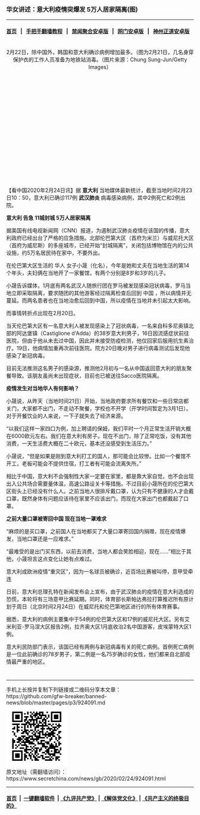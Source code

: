 ### 华女讲述：意大利疫情突爆发 5万人居家隔离(图)
------------------------

#### [首页](https://github.com/gfw-breaker/banned-news/blob/master/README.md) &nbsp;&nbsp;|&nbsp;&nbsp; [手把手翻墙教程](https://github.com/gfw-breaker/guides/wiki) &nbsp;&nbsp;|&nbsp;&nbsp; [禁闻聚合安卓版](https://github.com/gfw-breaker/bn-android) &nbsp;&nbsp;|&nbsp;&nbsp; [网门安卓版](https://github.com/oGate2/oGate) &nbsp;&nbsp;|&nbsp;&nbsp; [神州正道安卓版](https://github.com/SzzdOgate/update) 



<div class="article_right" style="fone-color:#000">
 <p style="text-align: center;">
  <img alt="" src="//img3.secretchina.com/pic/2020/2-24/p2633893a688563995-ss.jpg"/>
  <br>
   2月22日，除中国外，韩国和意大利确诊病例增加最多。（图为2月21日，几名身穿保护衣的工作人员准备为地铁站消毒。（图片来源：Chung Sung-Jun/Getty Images）
   <span id="hideid" name="hideid" style="color:red;display:none;">
    <span href="https://www.secretchina.com">
    </span>
   </span>
  </br>
 </p>
 <div id="txt-mid1-t21-2017">
  <ins class="adsbygoogle" data-ad-client="ca-pub-1276641434651360" data-ad-slot="2451032099" style="display:inline-block;width:336px;height:280px">
  </ins>
  <div id="SC-22xxx">
  </div>
 </div>
 <p>
  【看中国2020年2月24日讯】据
  <strong>
   意大利
  </strong>
  当地媒体最新统计，截至当地时间2月23日10：50，意大利已确诊117例
  <strong>
   <span href="https://www.secretchina.com/news/gb/tag/武汉肺炎" target="_blank">
    武汉肺炎
   </span>
  </strong>
  病毒感染病例，其中2例死亡和2例出院。
  <span id="hideid" name="hideid" style="color:red;display:none;">
   <span href="https://www.secretchina.com">
   </span>
  </span>
 </p>
 <p>
  <strong>
   <span href="https://www.secretchina.com/news/gb/tag/意大利" target="_blank">
    意大利
   </span>
   告急 11城封城 5万人居家隔离
  </strong>
 </p>
 <p>
  据美国有线电视新闻网（CNN）报道，为遏制武汉肺炎疫情在该国的传播，意大利政府已经出台了严格的应急措施。北部伦巴第大区（首府为米兰）与威尼托大区（首府为威尼斯）的多座城市，已经开始“封城隔离”，关闭包括博物馆在内的公共设施，约5万名居民待在家中，不要外出。
 </p>
 <p>
  在伦巴第大区生活的
  <span href="https://www.secretchina.com/news/gb/tag/华人" target="_blank">
   华人
  </span>
  女子小晟（化名），今年是她和丈夫在当地生活的第14个年头，夫妇俩在当地开了一家餐馆，有两个分别是8岁和3岁的儿子。
 </p>
 <p>
  小晟告诉媒体，1月底有两名武汉人随旅行团在罗马被发现感染冠状病毒，罗马当地立即采取隔离，要求随团的其他游客经过隔离检查后回到
  <span href="https://www.secretchina.com" target="_blank">
   中国
  </span>
  ，所以病情并无蔓延。而两名患者也在当地治愈后回到中国，所以疫情在当地并未引起太大影响。
 </p>
 <p>
  而事情转折点出现在2月20日。
 </p>
 <p>
  当天伦巴第大区有一名意大利人被发现感染上了冠状病毒，一名来自科多尼奥镇北部的阿达堡镇（Castiglione d'Adda）的38岁意大利男子，16日因流感症状前往医院，但由于他从未去过中国，因此并未接受防疫检测，他仅回家后服用抗生素治疗。19日，他病情加重再次前往医院。院方20日晚对男子进行病毒测试后发现他感染了新冠病毒。
 </p>
 <p>
  目前无法推测这名男子的感染源，推测他2月初与一名从中国返回意大利的朋友聚餐导致。该朋友虽尚未出现症状，目前也已被送往Sacco医院隔离。
 </p>
 <p>
  <strong>
   疫情发生对当地华人有何影响？
  </strong>
 </p>
 <p>
  小晟说，从昨天（当地时间21日）开始，当地政府要求所有餐饮和一些日常店都关门，大家都不出门，不走动不聚餐，学校也不开学（开学时间暂定为3月1日）。对于开餐饮业的人来说，一下子就失去了经济来源。
 </p>
 <p>
  “以我们这样一家四口为例，加上聘请的保姆，我们平时一个月正常生活开销大概在6000欧元左右。我们在意大利有房子。现在不出门，除了正常吃饭，没有其他消费，一天生活费大概在二十欧元，基本还没感受到生活压力。”
 </p>
 <p>
  小晟说，“但是如果是刚到意大利打工的国人，那可能会比较惨。比如一个餐馆不开工，老板可能会不提供住宿，打工者有可能会流离失所。”
 </p>
 <p>
  相比于中国，意大利不会强制性大家一定要在家里，都是靠大家自觉，也不会出现出入公共场合需要量体温，高速公路设关卡等措施。不过目前小晟所在的伦巴第大区街头上已经没有什么人。之前当地人很排斥戴口罩，认为只有不健康的人才会戴口罩，既然身体有问题应该待在家里不应该出门，而现在大家出门也都戴起了口罩。
 </p>
 <p>
  <strong>
   之前大量口罩被寄回中国 现在当地一罩难求
  </strong>
 </p>
 <p>
  “麻烦的是买口罩，之前国人在当地都买了大量口罩寄回国内捐赠，现在疫情爆发，当地口罩还是一应难求。”
 </p>
 <p>
  “最难受的是出门买东西，以前去消费，当地人都会笑脸相迎，现在……”相比于其他，小晟坦言这点变化让她有点难过。
 </p>
 <p>
  意大利成欧洲疫情“重灾区”，因为一名球员被确诊，近百场比赛被叫停，意甲受牵连
 </p>
 <p>
  日前，意大利总理孔特在新闻发布会上宣布，由于武汉肺炎的疫情在意大利造成的恐慌，本轮将有三场意甲比赛延期。同时，体育部长斯帕达弗拉打算推迟所有原计划于周日（北京时间2月24日）在威尼托和伦巴第地区进行的所有体育赛事。
 </p>
 <p>
  据悉，意大利的病例主要集中于54例的伦巴第大区和17例的威尼托大区。另有艾米利亚-罗马涅大区报告2例，拉齐奥大区1月底收治2名中国游客，皮埃蒙特大区1例。
 </p>
 <p>
  意大利民防部门表示，该国已经有两例与新冠病毒有关的死亡病例。首例死亡病例是一位此前确诊的78岁男子，第二例是一名75岁确诊的女性，他们都来自北部疫情最严重的地区。
  <center>
   <div>
    <div id="txt-mid2-t22-2017" style="display: block;  max-height: 351px;  overflow: hidden;">
     <div id="SC-21xxx">
     </div>
     <ins class="adsbygoogle" data-ad-client="ca-pub-1276641434651360" data-ad-format="auto" data-ad-slot="4301710469" data-full-width-responsive="true" style="display:block">
     </ins>
    </div>
   </div>
  </center>
  <div style="padding-top:12px;">
  </div>
 </p>
</div>

<hr/>
手机上长按并复制下列链接或二维码分享本文章：<br/>
https://github.com/gfw-breaker/banned-news/blob/master/pages/p3/924091.md <br/>
<a href='https://github.com/gfw-breaker/banned-news/blob/master/pages/p3/924091.md'><img src='https://github.com/gfw-breaker/banned-news/blob/master/pages/p3/924091.md.png'/></a> <br/>
原文地址（需翻墙访问）：https://www.secretchina.com/news/gb/2020/02/24/924091.html


------------------------
#### [首页](https://github.com/gfw-breaker/banned-news/blob/master/README.md) &nbsp;|&nbsp; [一键翻墙软件](https://github.com/gfw-breaker/nogfw/blob/master/README.md) &nbsp;| [《九评共产党》](https://github.com/gfw-breaker/9ping.md/blob/master/README.md#九评之一评共产党是什么) | [《解体党文化》](https://github.com/gfw-breaker/jtdwh.md/blob/master/README.md) | [《共产主义的终极目的》](https://github.com/gfw-breaker/gczydzjmd.md/blob/master/README.md)


<img src='http://gfw-breaker.win/banned-news/pages/p3/924091.md' width='0px' height='0px'/>